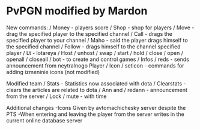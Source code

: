 # PvPGN modified by Mardon
New commands:
/ Money - players score
/ Shop - shop for players
/ Move - drag the specified player to the specified channel
/ Call - drags the specified player to your channel
/ Maho - said the player drags himself to the specified channel
/ Follow - drags himself to the channel specified player
/ Lt - lotareya
/ Host / unhost / swap / start / hold / close / open / openall / closeall / bot - to create and control games
/ Infos / reds - sends announcement from neytralnogo Player
/ Icon / seticon - commands for adding izmeninie icons (not modified)

Modified team
/ Stats - Statistics now associated with dota
/ Clearstats - clears the articles are related to dota
/ Ann and / redann - announcement from the server
/ Lock / mute - with time

Additional changes
-Icons Given by avtomachichesky server despite the PTS
-When entering and leaving the player from the server writes in the current online database server
